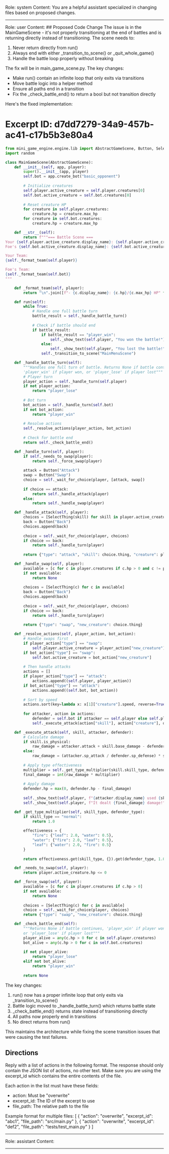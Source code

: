 Role: system
Content: You are a helpful assistant specialized in changing files based on proposed changes.
__________________
Role: user
Content: ## Proposed Code Change
The issue is in the MainGameScene - it's not properly transitioning at the end of battles and is returning directly instead of transitioning. The scene needs to:

1. Never return directly from run()
2. Always end with either _transition_to_scene() or _quit_whole_game()
3. Handle the battle loop properly without breaking

The fix will be in main_game_scene.py. The key changes:
- Make run() contain an infinite loop that only exits via transitions
- Move battle logic into a helper method
- Ensure all paths end in a transition
- Fix the _check_battle_end() to return a bool but not transition directly

Here's the fixed implementation:

# Excerpt ID: d7dd7279-34a9-457b-ac41-c17b5b3e80a4
```python main_game/scenes/main_game_scene.py
from mini_game_engine.engine.lib import AbstractGameScene, Button, SelectThing
import random

class MainGameScene(AbstractGameScene):
    def __init__(self, app, player):
        super().__init__(app, player)
        self.bot = app.create_bot("basic_opponent")
        
        # Initialize creatures
        self.player.active_creature = self.player.creatures[0]
        self.bot.active_creature = self.bot.creatures[0]
        
        # Reset creature HP
        for creature in self.player.creatures:
            creature.hp = creature.max_hp
        for creature in self.bot.creatures:
            creature.hp = creature.max_hp

    def __str__(self):
        return f"""=== Battle Scene ===
Your {self.player.active_creature.display_name}: {self.player.active_creature.hp}/{self.player.active_creature.max_hp} HP
Foe's {self.bot.active_creature.display_name}: {self.bot.active_creature.hp}/{self.bot.active_creature.max_hp} HP

Your Team:
{self._format_team(self.player)}

Foe's Team:
{self._format_team(self.bot)}
"""

    def _format_team(self, player):
        return "\n".join([f"- {c.display_name}: {c.hp}/{c.max_hp} HP" for c in player.creatures])

    def run(self):
        while True:
            # Handle one full battle turn
            battle_result = self._handle_battle_turn()
            
            # Check if battle should end
            if battle_result:
                if battle_result == "player_win":
                    self._show_text(self.player, "You won the battle!")
                else:
                    self._show_text(self.player, "You lost the battle!")
                self._transition_to_scene("MainMenuScene")

    def _handle_battle_turn(self):
        """Handles one full turn of battle. Returns None if battle continues,
        'player_win' if player won, or 'player_lose' if player lost"""
        # Player turn
        player_action = self._handle_turn(self.player)
        if not player_action:
            return "player_lose"
            
        # Bot turn
        bot_action = self._handle_turn(self.bot)
        if not bot_action:
            return "player_win"
            
        # Resolve actions
        self._resolve_actions(player_action, bot_action)
        
        # Check for battle end
        return self._check_battle_end()

    def _handle_turn(self, player):
        if self._needs_to_swap(player):
            return self._force_swap(player)
            
        attack = Button("Attack")
        swap = Button("Swap")
        choice = self._wait_for_choice(player, [attack, swap])
        
        if choice == attack:
            return self._handle_attack(player)
        else:
            return self._handle_swap(player)

    def _handle_attack(self, player):
        choices = [SelectThing(skill) for skill in player.active_creature.skills]
        back = Button("Back")
        choices.append(back)
        
        choice = self._wait_for_choice(player, choices)
        if choice == back:
            return self._handle_turn(player)
            
        return {"type": "attack", "skill": choice.thing, "creature": player.active_creature}

    def _handle_swap(self, player):
        available = [c for c in player.creatures if c.hp > 0 and c != player.active_creature]
        if not available:
            return None
            
        choices = [SelectThing(c) for c in available]
        back = Button("Back")
        choices.append(back)
        
        choice = self._wait_for_choice(player, choices)
        if choice == back:
            return self._handle_turn(player)
            
        return {"type": "swap", "new_creature": choice.thing}

    def _resolve_actions(self, player_action, bot_action):
        # Handle swaps first
        if player_action["type"] == "swap":
            self.player.active_creature = player_action["new_creature"]
        if bot_action["type"] == "swap":
            self.bot.active_creature = bot_action["new_creature"]
            
        # Then handle attacks
        actions = []
        if player_action["type"] == "attack":
            actions.append((self.player, player_action))
        if bot_action["type"] == "attack":
            actions.append((self.bot, bot_action))
            
        # Sort by speed
        actions.sort(key=lambda x: x[1]["creature"].speed, reverse=True)
        
        for attacker, action in actions:
            defender = self.bot if attacker == self.player else self.player
            self._execute_attack(action["skill"], action["creature"], defender.active_creature)

    def _execute_attack(self, skill, attacker, defender):
        # Calculate damage
        if skill.is_physical:
            raw_damage = attacker.attack + skill.base_damage - defender.defense
        else:
            raw_damage = (attacker.sp_attack / defender.sp_defense) * skill.base_damage
            
        # Apply type effectiveness
        multiplier = self._get_type_multiplier(skill.skill_type, defender.creature_type)
        final_damage = int(raw_damage * multiplier)
        
        # Apply damage
        defender.hp = max(0, defender.hp - final_damage)
        
        self._show_text(self.player, f"{attacker.display_name} used {skill.display_name}!")
        self._show_text(self.player, f"It dealt {final_damage} damage!")

    def _get_type_multiplier(self, skill_type, defender_type):
        if skill_type == "normal":
            return 1.0
            
        effectiveness = {
            "fire": {"leaf": 2.0, "water": 0.5},
            "water": {"fire": 2.0, "leaf": 0.5},
            "leaf": {"water": 2.0, "fire": 0.5}
        }
        
        return effectiveness.get(skill_type, {}).get(defender_type, 1.0)

    def _needs_to_swap(self, player):
        return player.active_creature.hp <= 0

    def _force_swap(self, player):
        available = [c for c in player.creatures if c.hp > 0]
        if not available:
            return None
            
        choices = [SelectThing(c) for c in available]
        choice = self._wait_for_choice(player, choices)
        return {"type": "swap", "new_creature": choice.thing}

    def _check_battle_end(self):
        """Returns None if battle continues, 'player_win' if player won, 
        or 'player_lose' if player lost"""
        player_alive = any(c.hp > 0 for c in self.player.creatures)
        bot_alive = any(c.hp > 0 for c in self.bot.creatures)
        
        if not player_alive:
            return "player_lose"
        elif not bot_alive:
            return "player_win"
            
        return None
```

The key changes:
1. run() now has a proper infinite loop that only exits via _transition_to_scene()
2. Battle logic moved to _handle_battle_turn() which returns battle state
3. _check_battle_end() returns state instead of transitioning directly
4. All paths now properly end in transitions
5. No direct returns from run()

This maintains the architecture while fixing the scene transition issues that were causing the test failures.

## Directions
Reply with a list of actions in the following format. The response should only contain the JSON list of actions, no other text.
Make sure you are using the excerpt_id which contains the entire contents of the file.

Each action in the list must have these fields:
- action: Must be "overwrite"
- excerpt_id: The ID of the excerpt to use
- file_path: The relative path to the file

Example format for multiple files:
[
    {
        "action": "overwrite",
        "excerpt_id": "abc1",
        "file_path": "src/main.py"
    },
    {
        "action": "overwrite",
        "excerpt_id": "def2",
        "file_path": "tests/test_main.py"
    }
]
__________________
Role: assistant
Content: 
__________________
